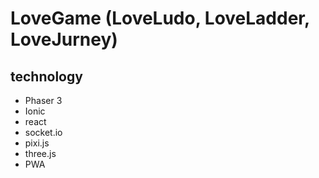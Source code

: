 # LoveGame (LoveLudo, LoveLadder, LoveJurney)

## technology
* Phaser 3
* Ionic
* react
* socket.io
* pixi.js
* three.js
* PWA
